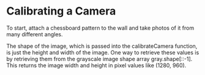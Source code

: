 # Calibrating a Camera

To start, attach a chessboard pattern to the wall and take photos of it from many different angles.

The shape of the image, which is passed into the calibrateCamera function, is just the height and width of the image. One way to retrieve these values is by retrieving them from the grayscale image shape array gray.shape[::-1]. This returns the image width and height in pixel values like (1280, 960).

